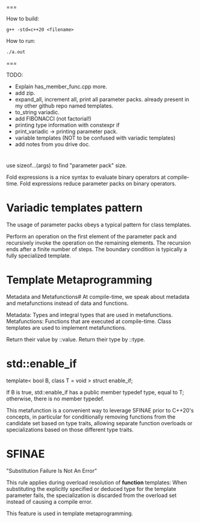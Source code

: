 ===

How to build:

```
g++ -std=c++20 <filename>
```

How to run:

```
./a.out
```

===

TODO:

- Explain has_member_func.cpp more.
- add zip.
- expand_all, increment all, print all parameter packs. already present in my other github repo named templates.
- to_string variadic.
- add FIBONACCI (not factorial!)
- printing type information with constexpr if
- print_variadic -> printing parameter pack.
- variable templates (NOT to be confused with variadic templates)
- add notes from you drive doc.

# 

use sizeof...(args) to find "parameter pack" size.

Fold expressions is a nice syntax to evaluate binary operators at compile-time. Fold expressions reduce parameter packs on binary operators.

# Variadic templates pattern

The usage of parameter packs obeys a typical pattern for class templates.

Perform an operation on the first element of the parameter pack and recursively invoke the operation on the remaining elements.
The recursion ends after a finite number of steps.
The boundary condition is typically a fully specialized template.

# Template Metaprogramming

Metadata and Metafunctions#
At compile-time, we speak about metadata and metafunctions instead of data and functions.

Metadata: Types and integral types that are used in metafunctions.
Metafunctions: Functions that are executed at compile-time. Class templates are used to implement metafunctions.

Return their value by ::value.
Return their type by ::type.

# std::enable_if

template< bool B, class T = void >
struct enable_if;

If B is true, std::enable_if has a public member typedef type, equal to T; otherwise, there is no member typedef.

This metafunction is a convenient way to leverage SFINAE prior to C++20's concepts, in particular for conditionally removing functions from the candidate set based on type traits, allowing separate function overloads or specializations based on those different type traits.

# SFINAE

"Substitution Failure Is Not An Error"


This rule applies during overload resolution of **function** templates: When substituting the explicitly specified or deduced type for the template parameter fails, the specialization is discarded from the overload set instead of causing a compile error.

This feature is used in template metaprogramming.